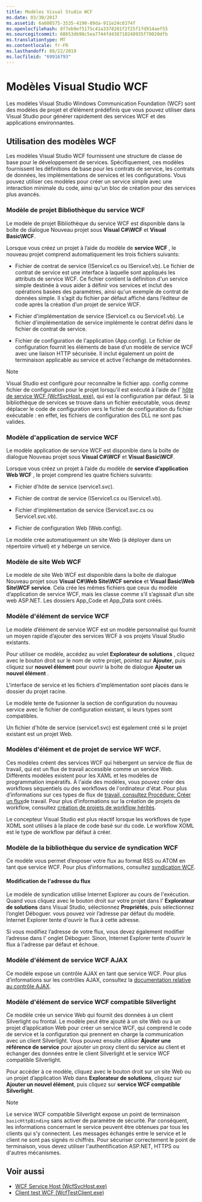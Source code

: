 ```yaml
---
title: Modèles Visual Studio WCF
ms.date: 03/30/2017
ms.assetid: 6a608575-3535-4190-89da-911e24c8374f
ms.openlocfilehash: 8f7eb9ef5175c41a3378201f2f25f1fd914aef55
ms.sourcegitcommit: 68653db98c5ea7744fd438710248935f70020dfb
ms.translationtype: MT
ms.contentlocale: fr-FR
ms.lasthandoff: 08/22/2019
ms.locfileid: "69916793"
---
```

# <a name="wcf-visual-studio-templates"></a>Modèles Visual Studio WCF
Les modèles Visual Studio Windows Communication Foundation (WCF) sont des modèles de projet et d’élément prédéfinis que vous pouvez utiliser dans Visual Studio pour générer rapidement des services WCF et des applications environnantes.  
  
## <a name="using-the-wcf-templates"></a>Utilisation des modèles WCF  
 Les modèles Visual Studio WCF fournissent une structure de classe de base pour le développement de services. Spécifiquement, ces modèles fournissent les définitions de base pour les contrats de service, les contrats de données, les implémentations de services et les configurations. Vous pouvez utiliser ces modèles pour créer un service simple avec une interaction minimale du code, ainsi qu'un bloc de création pour des services plus avancés.  
  
### <a name="wcf-service-library-project-template"></a>Modèle de projet Bibliothèque du service WCF  
 Le modèle de projet Bibliothèque du service WCF est disponible dans la boîte de dialogue Nouveau projet sous **Visual C#\WCF** et **Visual Basic\WCF**.  
  
 Lorsque vous créez un projet à l’aide du modèle de **service WCF** , le nouveau projet comprend automatiquement les trois fichiers suivants:  
  
- Fichier de contrat de service (IService1.cs ou IService1.vb). Le fichier de contrat de service est une interface à laquelle sont appliqués les attributs de service WCF. Ce fichier contient la définition d'un service simple destinée à vous aider à définir vos services et inclut des opérations basées des paramètres, ainsi qu'un exemple de contrat de données simple. Il s’agit du fichier par défaut affiché dans l’éditeur de code après la création d’un projet de service WCF.  
  
- Fichier d'implémentation de service (Service1.cs ou Service1.vb). Le fichier d'implémentation de service implémente le contrat défini dans le fichier de contrat de service.  
  
- Fichier de configuration de l'application (App.config). Le fichier de configuration fournit les éléments de base d’un modèle de service WCF avec une liaison HTTP sécurisée. Il inclut également un point de terminaison applicable au service et active l'échange de métadonnées.  
  
> [!NOTE]
> Visual Studio est configuré pour reconnaître le fichier app. config comme fichier de configuration pour le projet lorsqu’il est exécuté à l’aide de l' [hôte de service WCF (WcfSvcHost. exe)](../../../docs/framework/wcf/wcf-service-host-wcfsvchost-exe.md), qui est la configuration par défaut. Si la bibliothèque de services se trouve dans un fichier exécutable, vous devez déplacer le code de configuration vers le fichier de configuration du fichier exécutable : en effet, les fichiers de configuration des DLL ne sont pas valides.  
  
### <a name="wcf-service-application-template"></a>Modèle d'application de service WCF  
 Le modèle application de service WCF est disponible dans la boîte de dialogue Nouveau projet sous **Visual C#\WCF** et **Visual Basic\WCF**.  
  
 Lorsque vous créez un projet à l’aide du modèle de **service d’application Web WCF** , le projet comprend les quatre fichiers suivants:  
  
- Fichier d'hôte de service (service1.svc).  
  
- Fichier de contrat de service (IService1.cs ou IService1.vb).  
  
- Fichier d'implémentation de service (Service1.svc.cs ou Service1.svc.vb).  
  
- Fichier de configuration Web (Web.config).  
  
 Le modèle crée automatiquement un site Web (à déployer dans un répertoire virtuel) et y héberge un service.  
  
### <a name="wcf-web-site-template"></a>Modèle de site Web WCF  
 Le modèle de site Web WCF est disponible dans la boîte de dialogue Nouveau projet sous **Visual C#\Web Site\WCF service** et **Visual Basic\Web Site\WCF service**. Cela crée les mêmes fichiers que ceux du modèle d’application de service WCF, mais les classe comme s’il s’agissait d’un site web ASP.NET. Les dossiers App_Code et App_Data sont créés.  
  
### <a name="wcf-service-item-template"></a>Modèle d'élément de service WCF  
 Le modèle d’élément de service WCF est un modèle personnalisé qui fournit un moyen rapide d’ajouter des services WCF à vos projets Visual Studio existants.  
  
 Pour utiliser ce modèle, accédez au volet **Explorateur de solutions** , cliquez avec le bouton droit sur le nom de votre projet, pointez sur **Ajouter**, puis cliquez sur **nouvel élément** pour ouvrir la boîte de dialogue **Ajouter un nouvel élément** .  
  
 L'interface de service et les fichiers d'implémentation sont placés dans le dossier du projet racine.  
  
 Le modèle tente de fusionner la section de configuration du nouveau service avec le fichier de configuration existant, si leurs types sont compatibles.  
  
 Un fichier d'hôte de service (service1.svc) est également créé si le projet existant est un projet Web.  
  
### <a name="wcf-wf-service-project-and-item-template"></a>Modèles d'élément et de projet de service WF WCF.  
 Ces modèles créent des services WCF qui hébergent un service de flux de travail, qui est un flux de travail accessible comme un service Web. Différents modèles existent pour les XAML et les modèles de programmation impératifs. À l'aide des modèles, vous pouvez créer des workflows séquentiels ou des workflows de l'ordinateur d'état. Pour plus d’informations sur ces types de flux de [travail, consultez Procédure: Créer un flux](../windows-workflow-foundation/how-to-create-a-workflow.md)de travail. Pour plus d’informations sur la création de projets de workflow, consultez [création de projets de workflow hérités](/visualstudio/workflow-designer/creating-legacy-workflow-projects).  
  
 Le concepteur Visual Studio est plus réactif lorsque les workflows de type XOML sont utilisés à la place de code basé sur du code. Le workflow XOML est le type de workflow par défaut à créer.  
  
### <a name="wcf-syndication-service-library-template"></a>Modèle de la bibliothèque du service de syndication WCF  
 Ce modèle vous permet d’exposer votre flux au format RSS ou ATOM en tant que service WCF. Pour plus d’informations, consultez [syndication WCF](../../../docs/framework/wcf/feature-details/wcf-syndication.md).  
  
#### <a name="changing-the-address-of-the-feed"></a>Modification de l'adresse du flux  
 Le modèle de syndication utilise Internet Explorer au cours de l'exécution. Quand vous cliquez avec le bouton droit sur votre projet dans l' **Explorateur de solutions** dans Visual Studio, sélectionnez **Propriétés**, puis sélectionnez l’onglet Déboguer. vous pouvez voir l’adresse par défaut du modèle. Internet Explorer tente d'ouvrir le flux à cette adresse.  
  
 Si vous modifiez l’adresse de votre flux, vous devez également modifier l’adresse dans l' onglet Déboguer. Sinon, Internet Explorer tente d'ouvrir le flux à l'adresse par défaut et échoue.  
  
### <a name="ajax-enabled-wcf-service-item-template"></a>Modèle d'élément de service WCF AJAX  
 Ce modèle expose un contrôle AJAX en tant que service WCF. Pour plus d’informations sur les contrôles AJAX, consultez la [documentation relative au contrôle AJAX](https://go.microsoft.com/fwlink/?LinkId=96717).  
  
### <a name="silverlight-enabled-wcf-service-item-template"></a>Modèle d'élément de service WCF compatible Silverlight  
 Ce modèle crée un service Web qui fournit des données à un client Silverlight ou frontal. Le modèle peut être ajouté à un site Web ou à un projet d’application Web pour créer un service WCF, qui comprend le code de service et la configuration qui prennent en charge la communication avec un client Silverlight. Vous pouvez ensuite utiliser **Ajouter une référence de service** pour ajouter un proxy client du service au client et échanger des données entre le client Silverlight et le service WCF compatible Silverlight.  
  
 Pour accéder à ce modèle, cliquez avec le bouton droit sur un site Web ou un projet d’application Web dans **Explorateur de solutions**, cliquez sur **Ajouter un nouvel élément**, puis cliquez sur **service WCF compatible Silverlight**.  
  
> [!NOTE]
> Le service WCF compatible Silverlight expose un point de terminaison `basicHttpBinding` sans activer de paramètre de sécurité. Par conséquent, les informations concernant le service peuvent être obtenues par tous les clients qui s'y connectent. Les messages échangés entre le service et le client ne sont pas signés ni chiffrés. Pour sécuriser correctement le point de terminaison, vous devez utiliser l'authentification ASP.NET, HTTPS ou d'autres mécanismes.  
  
## <a name="see-also"></a>Voir aussi

- [WCF Service Host (WcfSvcHost.exe)](../../../docs/framework/wcf/wcf-service-host-wcfsvchost-exe.md)
- [Client test WCF (WcfTestClient.exe)](../../../docs/framework/wcf/wcf-test-client-wcftestclient-exe.md)
